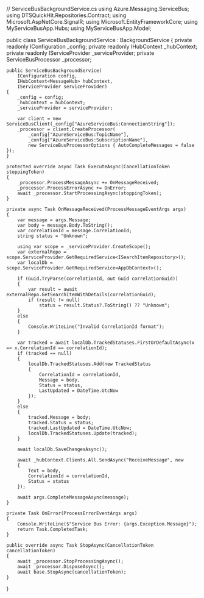// ServiceBusBackgroundService.cs
using Azure.Messaging.ServiceBus;
using DTSQuickHit.Repositories.Contract;
using Microsoft.AspNetCore.SignalR;
using Microsoft.EntityFrameworkCore;
using MyServiceBusApp.Hubs;
using MyServiceBusApp.Model;

public class ServiceBusBackgroundService : BackgroundService
{
    private readonly IConfiguration _config;
    private readonly IHubContext<MessageHub> _hubContext;
    private readonly IServiceProvider _serviceProvider;
    private ServiceBusProcessor _processor;

    public ServiceBusBackgroundService(
        IConfiguration config,
        IHubContext<MessageHub> hubContext,
        IServiceProvider serviceProvider)
    {
        _config = config;
        _hubContext = hubContext;
        _serviceProvider = serviceProvider;

        var client = new ServiceBusClient(_config["AzureServiceBus:ConnectionString"]);
        _processor = client.CreateProcessor(
            _config["AzureServiceBus:TopicName"],
            _config["AzureServiceBus:SubscriptionName"],
            new ServiceBusProcessorOptions { AutoCompleteMessages = false });
    }

    protected override async Task ExecuteAsync(CancellationToken stoppingToken)
    {
        _processor.ProcessMessageAsync += OnMessageReceived;
        _processor.ProcessErrorAsync += OnError;
        await _processor.StartProcessingAsync(stoppingToken);
    }

    private async Task OnMessageReceived(ProcessMessageEventArgs args)
    {
        var message = args.Message;
        var body = message.Body.ToString();
        var correlationId = message.CorrelationId;
        string status = "Unknown";

        using var scope = _serviceProvider.CreateScope();
        var externalRepo = scope.ServiceProvider.GetRequiredService<ISearchItemRepository>();
        var localDb = scope.ServiceProvider.GetRequiredService<AppDbContext>();

        if (Guid.TryParse(correlationId, out Guid correlationGuid))
        {
            var result = await externalRepo.GetSearchItemWithDetails(correlationGuid);
            if (result != null)
                status = result.Status?.ToString() ?? "Unknown";
        }
        else
        {
            Console.WriteLine("Invalid CorrelationId format");
        }

        var tracked = await localDb.TrackedStatuses.FirstOrDefaultAsync(x => x.CorrelationId == correlationId);
        if (tracked == null)
        {
            localDb.TrackedStatuses.Add(new TrackedStatus
            {
                CorrelationId = correlationId,
                Message = body,
                Status = status,
                LastUpdated = DateTime.UtcNow
            });
        }
        else
        {
            tracked.Message = body;
            tracked.Status = status;
            tracked.LastUpdated = DateTime.UtcNow;
            localDb.TrackedStatuses.Update(tracked);
        }

        await localDb.SaveChangesAsync();

        await _hubContext.Clients.All.SendAsync("ReceiveMessage", new
        {
            Text = body,
            CorrelationId = correlationId,
            Status = status
        });

        await args.CompleteMessageAsync(message);
    }

    private Task OnError(ProcessErrorEventArgs args)
    {
        Console.WriteLine($"Service Bus Error: {args.Exception.Message}");
        return Task.CompletedTask;
    }

    public override async Task StopAsync(CancellationToken cancellationToken)
    {
        await _processor.StopProcessingAsync();
        await _processor.DisposeAsync();
        await base.StopAsync(cancellationToken);
    }
}
